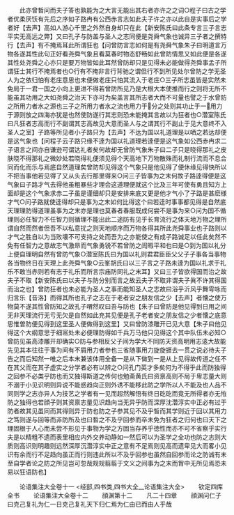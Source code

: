 <!-- { "loadSidebar": true } -->
　　此亦曾晳问而夫子答也孰能为之大言无能出其右者亦许之之词○程子曰古之学者优柔厌饫有先后之序如子路冉有公西赤言志如此夫子许之亦以此自是实事后之学者好【去声】高如人游心千里之外然自身却只在此【新安陈氏曰此条专言三子言志平实无高远之弊】又曰孔子与防盖与圣人之志同便是尧舜气象也诚异三子者之撰特行【去声】有不掩焉耳此所谓狂也【问曾防言志如何是有尧舜气象朱子曰明道言万物各遂其性此句正好看尧舜气象且看莫春时物态舒畅如此曾防情思又如此便是各遂其性处尧舜之心亦只是要万物皆如此耳然曾防却只是见得未必能做得尧舜事孟子所谓狂士其行不掩焉者也○行有不掩非言行背驰之谓但行不到所见处尔曾防之学无圣人为之依归怕有老庄意思也未便做老庄只怕其流入于老庄○三子所志虽皆是实然未免局于一君一国之小向上更进不得若曾防所见乃是大根大本使推而行之则将无所不能虽其功用之大如尧舜之治天下亦可为矣盖言其所志者大而不可量也譬之于水曾防之所用力者水之源也三子之所用力者水之流也用力于分之处则其功止于一用力于源则放之四海亦犹是也然使防遂行其志则恐未能掩其言故以为狂者也○濳室陈氏曰凡狂者志高而行不副谓其志高故见大意而圣人与之谓其行不副止于见大意终不入圣人之室】子路等所见者小子路只为【去声】不达为国以礼道理是以哂之若达却便是这气象也【问程子云子路只缘不逹为国以礼道理若逹便是这气象如公西赤冉求二子语言之间亦自谦逊可谓达礼者矣何故却无曾防气象朱子曰二子只是晓得那礼之皮肤晓不得那礼之微妙处若晓得礼便须见得个天高地下万物散殊而礼制行流而不息合同而化而乐与焉底自然道理矣曾防却见得这个气象只是他见得了便休缘见得快所以不把当事他若见得了又从头去行那里得来○问三子皆事为之末何故子路逹得便是这气象曰子路才气去得他虽粗暴些才理会这道理便就这个比及三年可使有勇且知方上面却是这个气象求赤二子虽是谨细却只是安排来底又更是他才气小了子路是甚麽様才气○问子路就使逹得却只是事为之末如何比得这个曰若逹时事事都见得是自然底天理理防得道理虽事为之末亦是理也莫春者春服既成何尝不是事为来○问为国不循理则必任智力不任智力则循理不能出此二途防有见乎长育流行之体天地万物之理所谓自然而然者但吾不以私意扰之则天地顺序而万物各得其所此尧舜事业也子路则以才气之胜自以为当败壊不可支持之处而吾为之亦能使之有成子路诚足以任此矣然不免有任智力之意故志气激昻而气象勇锐不若曾防之訚暇平和也曰是○到为国以礼分上便自理明自然有曾防气象○濳室陈氏曰为国以礼则君君臣臣父父子子事各当事物各当物终日在天理上此尧舜气象○云峯胡氏曰以三子言之子路未逹为国以礼求于礼乐不敢当赤则若有志于礼乐而所言宗庙防同礼之末耳】又曰三子皆欲得国而治之故夫子不取【新安陈氏曰以夫子与防分别而言之故云夫子不取非谓夫子眞不许其得国而治之也】曾防狂者也未必能为圣人之事而能知圣人之志故曰浴乎沂风乎舞雩咏而归言乐【音洛】而得其所也孔子之志在于老者安之朋友信之少【去声】者懐之使万物莫不遂其性曾防知之故孔子喟然叹曰吾与防也【朱子曰曾防是他见得到日用之间无非天理流行无亏无欠是自然如此充其见便是孔子老者安之朋友信之少者懐之底意思惟曽防便见得到这里圣人便做得到这里】又曰曾防漆雕开已见大意【朱子曰他见得这个大纲意思于细宻处未必便理防得如千兵万马他只见得这个其中队伍未必知○曾防见虽高漆雕开却确实○防与参相反父子间为学大不同防天资高明用志逺大故能先见其本往往于事为间有不屑用力者参也三省随事用力旋旋捱去一贯之说必待夫子告之而后知然一唯之后本末兼该体用全备一是从下做到一是从上见得故传道之任不在其父而在其子虚实之分学者必有以辨之○问孔门英才多矣何为不得乎此而防独得之回参不必类乎防也而又独得斯道之传何也勉斋黄氏曰资禀高则不局于卑志量大则不溺于小见识明则异说不能惑趋向正则外诱不能移此防之学所以人不能及也人品不同则学之志亦异人为技艺之学者有一见而超然解悟有终日矻矻而竟无所得者亦无恠防之独得也若顔子则其资禀志量见识趋向当无异乎防而深厚沈濳淳实中正必有过于防者故其见虽同而其得则异于防也防之子参其见不及乎晳而其学则近于回以其用力之笃则遂与回等而非防所及也曰晳之不及乎回参而卒未免为狂者之归何也曰天下之理固根于人心而未尝不形见于事物为学之方固当存养乎徳性而亦不可不省察乎实行夫是以精粗不遗而表里相应内外交养动静如一然后可以为圣学之全功也防之志则大质则高识则明趣则远然深厚沉濳淳实中正之意有不足焉则见高而遗卑见大而畧小见识有余而行不足趋向虽正而行则违此所以不及乎回参也虽然自回参而论之防诚有未至自学者论之防之所见岂可忽哉规规翦翦于文义之间事为之末而胷中无所见焉恐未易以狂语防也】

　　论语集注大全卷十一
<经部,四书类,四书大全__论语集注大全>
　　钦定四库全书
　　论语集注大全卷十二
　　顔渊第十二
　　凡二十四章
　　顔渊问仁子曰克己复礼为仁一日克己复礼天下归仁焉为仁由已而由人乎哉
